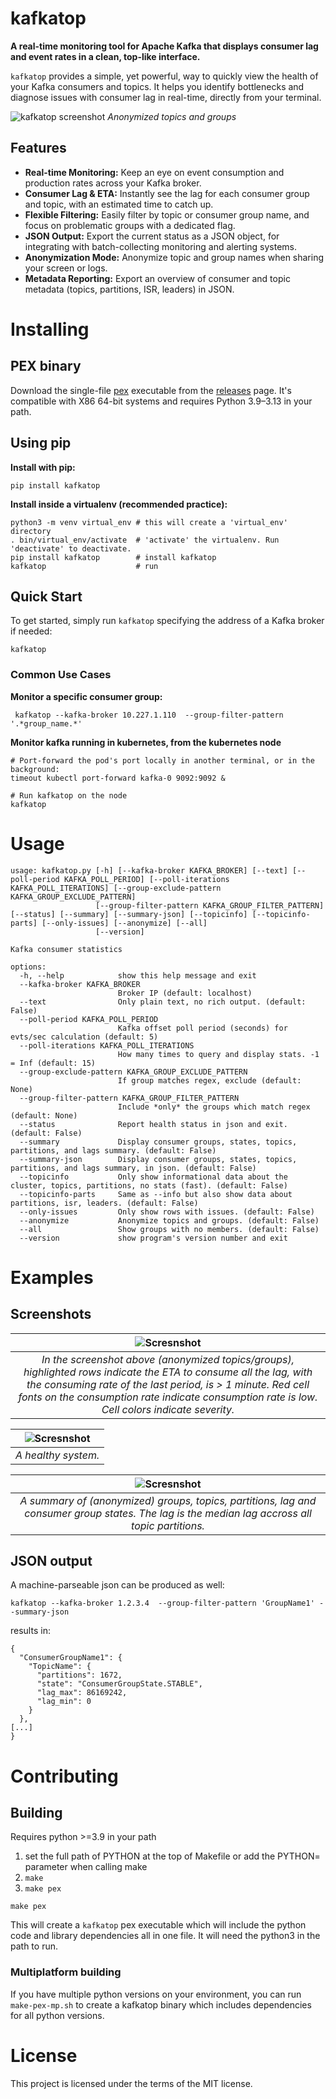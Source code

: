 # kafkatop

**A real-time monitoring tool for Apache Kafka that displays consumer lag and event rates in a clean, top-like interface.**

`kafkatop` provides a simple, yet powerful, way to quickly view the health of your Kafka consumers and topics. It helps you identify bottlenecks and diagnose issues with consumer lag in real-time, directly from your terminal.

![kafkatop screenshot](https://raw.githubusercontent.com/sivann/kafkatop/refs/heads/master/images/kafkatop0.png)
*Anonymized topics and groups*



## Features

-   **Real-time Monitoring:** Keep an eye on event consumption and production rates across your Kafka broker.
-   **Consumer Lag & ETA:** Instantly see the lag for each consumer group and topic, with an estimated time to catch up.
-   **Flexible Filtering:** Easily filter by topic or consumer group name, and focus on problematic groups with a dedicated flag.
-   **JSON Output:** Export the current status as a JSON object, for integrating with batch-collecting monitoring and alerting systems.
-   **Anonymization Mode:** Anonymize topic and group names when sharing your screen or logs.
-   **Metadata Reporting:** Export an overview of consumer and topic metadata (topics, partitions, ISR, leaders) in JSON.

# Installing
## PEX binary
Download the single-file [pex](https://github.com/pex-tool/pex)  executable from the [releases](https://github.com/sivann/kafkatop/releases)  page. It's compatible with X86 64-bit systems and requires Python 3.9–3.13 in your path.

## Using pip

**Install with pip:**

```
pip install kafkatop
```


**Install inside a virtualenv (recommended practice):**

```
python3 -m venv virtual_env # this will create a 'virtual_env' directory
. bin/virtual_env/activate  # 'activate' the virtualenv. Run 'deactivate' to deactivate.
pip install kafkatop        # install kafkatop
kafkatop                    # run 
```

## Quick Start

To get started, simply run `kafkatop` specifying the address of a Kafka broker if needed:

```
kafkatop
```

### Common Use Cases

**Monitor a specific consumer group:**

```
 kafkatop --kafka-broker 10.227.1.110  --group-filter-pattern '.*group_name.*'
```

**Monitor kafka running in kubernetes, from the kubernetes node**

```
# Port-forward the pod's port locally in another terminal, or in the background:
timeout kubectl port-forward kafka-0 9092:9092 &

# Run kafkatop on the node
kafkatop
```


# Usage
```
usage: kafkatop.py [-h] [--kafka-broker KAFKA_BROKER] [--text] [--poll-period KAFKA_POLL_PERIOD] [--poll-iterations KAFKA_POLL_ITERATIONS] [--group-exclude-pattern KAFKA_GROUP_EXCLUDE_PATTERN]
                   [--group-filter-pattern KAFKA_GROUP_FILTER_PATTERN] [--status] [--summary] [--summary-json] [--topicinfo] [--topicinfo-parts] [--only-issues] [--anonymize] [--all]
                   [--version]

Kafka consumer statistics

options:
  -h, --help            show this help message and exit
  --kafka-broker KAFKA_BROKER
                        Broker IP (default: localhost)
  --text                Only plain text, no rich output. (default: False)
  --poll-period KAFKA_POLL_PERIOD
                        Kafka offset poll period (seconds) for evts/sec calculation (default: 5)
  --poll-iterations KAFKA_POLL_ITERATIONS
                        How many times to query and display stats. -1 = Inf (default: 15)
  --group-exclude-pattern KAFKA_GROUP_EXCLUDE_PATTERN
                        If group matches regex, exclude (default: None)
  --group-filter-pattern KAFKA_GROUP_FILTER_PATTERN
                        Include *only* the groups which match regex (default: None)
  --status              Report health status in json and exit. (default: False)
  --summary             Display consumer groups, states, topics, partitions, and lags summary. (default: False)
  --summary-json        Display consumer groups, states, topics, partitions, and lags summary, in json. (default: False)
  --topicinfo           Only show informational data about the cluster, topics, partitions, no stats (fast). (default: False)
  --topicinfo-parts     Same as --info but also show data about partitions, isr, leaders. (default: False)
  --only-issues         Only show rows with issues. (default: False)
  --anonymize           Anonymize topics and groups. (default: False)
  --all                 Show groups with no members. (default: False)
  --version             show program's version number and exit
```


# Examples
## Screenshots


| ![Scresnshot](https://raw.githubusercontent.com/sivann/kafkatop/refs/heads/master/images/kafkatop2.png) |
|:--:|
| *In the screenshot above (anonymized topics/groups), highlighted rows indicate the ETA to consume all the lag, with the consuming rate of the last period, is > 1 minute. Red cell fonts on the consumption rate  indicate consumption rate is low. Cell colors indicate severity.* |

| ![Scresnshot](https://raw.githubusercontent.com/sivann/kafkatop/refs/heads/master/images/kafkatop3.png) |
|:--:|
| *A healthy system.* |

| ![Scresnshot](https://raw.githubusercontent.com/sivann/kafkatop/refs/heads/master/images/kafkatop4-summary.png) |
|:--:| 
| *A summary of (anonymized) groups, topics, partitions, lag and consumer group states. The lag is the median lag accross all topic partitions.* |


## JSON output
A machine-parseable json can be produced as well:

```
kafkatop --kafka-broker 1.2.3.4  --group-filter-pattern 'GroupName1' --summary-json
```

results in:

```
{
  "ConsumerGroupName1": {
    "TopicName": {
      "partitions": 1672,
      "state": "ConsumerGroupState.STABLE",
      "lag_max": 86169242,
      "lag_min": 0
    }
  },
[...]
}
```

# Contributing
## Building

Requires python >=3.9 in your path


1. set the full path of PYTHON at the top of Makefile or add the PYTHON= parameter when calling make
2. ```make```
3. ```make pex```


```
make pex
```
This will create a ```kafkatop``` pex executable which will include the python code and library dependencies all in one file. It will need the python3 in the path to run.

### Multiplatform building
If you have multiple python versions on your environment, you can run ```make-pex-mp.sh``` to create a kafkatop binary which includes dependencies for all python versions.

# License
This project is licensed under the terms of the MIT license.

